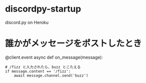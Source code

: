 # discordpy-startup
discord.py on Heroku

# 誰かがメッセージをポストしたとき
@client.event
async def on_message(message):

    # /fizz と入力されたら、buzz とこたえる
    if message.content == '/fizz':
        await message.channel.send('buzz')

